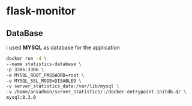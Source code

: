 # flask-monitor

## DataBase

i used **MYSQL** as database for the application 
```bash 
docker run -d \
--name statistics-database \
-p 3306:3306 \
-e MYSQL_ROOT_PASSWORD=root \
-e MYSQL_SSL_MODE=DISABLED \
-v server_statistics_data:/var/lib/mysql \
-v /home/ansadmin/server_statistics/:/docker-entrypoint-initdb.d/ \
mysql:8.3.0
```
